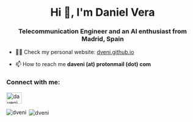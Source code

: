 <h1 align="center">Hi 👋, I'm Daniel Vera</h1>
<h3 align="center">Telecommunication Engineer and an AI enthusiast from Madrid, Spain</h3>

<!-- - 🔭 I’m currently working on **a Tweets classifier by topic** -->

<!-- - 🌱 I’m currently learning **about transformers & causal inference**  -->

- 👨‍💻 Check my personal website: [dveni.github.io](https://dveni.github.io/)

- 📫 How to reach me **daveni (at) protonmail (dot) com**

<h3 align="left">Connect with me:</h3>
<p align="left">
<a href="https://twitter.com/daveni_" target="blank"><img align="center" src="https://cdn.jsdelivr.net/npm/simple-icons@3.0.1/icons/twitter.svg" alt="daveni_" height="30" width="40" /></a>
</p>


<p><img align="left" src="https://github-readme-stats.vercel.app/api/top-langs?username=dveni&show_icons=true&locale=en&layout=compact" alt="dveni" /></p>

<p>&nbsp;<img align="center" src="https://github-readme-stats.vercel.app/api?username=dveni&show_icons=true&locale=en" alt="dveni" /></p>
